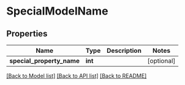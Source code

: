 # SpecialModelName


## Properties
Name | Type | Description | Notes
------------ | ------------- | ------------- | -------------
**special_property_name** | **int** |  | [optional] 

[[Back to Model list]](../README.md#documentation-for-models) [[Back to API list]](../README.md#documentation-for-api-endpoints) [[Back to README]](../README.md)


